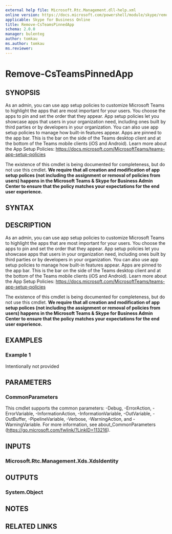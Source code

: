 ```yaml
---
external help file: Microsoft.Rtc.Management.dll-help.xml
online version: https://docs.microsoft.com/powershell/module/skype/remove-csteamspinnedapp
applicable: Skype for Business Online
title: Remove-CsTeamsPinnedApp
schema: 2.0.0
manager: bulenteg
author: tomkau
ms.author: tomkau
ms.reviewer:
---
```


# Remove-CsTeamsPinnedApp

## SYNOPSIS

As an admin, you can use app setup policies to customize Microsoft Teams to highlight the apps that are most important for your users. You choose the apps to pin and set the order that they appear. App setup policies let you showcase apps that users in your organization need, including ones built by third parties or by developers in your organization. You can also use app setup policies to manage how built-in features appear.
Apps are pinned to the app bar. This is the bar on the side of the Teams desktop client and at the bottom of the Teams mobile clients (iOS and Android).  Learn more about the App Setup Policies: https://docs.microsoft.com/MicrosoftTeams/teams-app-setup-policies

The existence of this cmdlet is being documented for completeness, but do not use this cmdlet.  **We require that all creation and modification of app setup polices (not including the assignment or removal of policies from users) happens in the Microsoft Teams & Skype for Business Admin Center to ensure that the policy matches your expectations for the end user experience.**


## SYNTAX

## DESCRIPTION

As an admin, you can use app setup policies to customize Microsoft Teams to highlight the apps that are most important for your users. You choose the apps to pin and set the order that they appear. App setup policies let you showcase apps that users in your organization need, including ones built by third parties or by developers in your organization. You can also use app setup policies to manage how built-in features appear.
Apps are pinned to the app bar. This is the bar on the side of the Teams desktop client and at the bottom of the Teams mobile clients (iOS and Android).  Learn more about the App Setup Policies: https://docs.microsoft.com/MicrosoftTeams/teams-app-setup-policies

The existence of this cmdlet is being documented for completeness, but do not use this cmdlet.  **We require that all creation and modification of app setup polices (not including the assignment or removal of policies from users) happens in the Microsoft Teams & Skype for Business Admin Center to ensure that the policy matches your expectations for the end user experience.**

## EXAMPLES

### Example 1
Intentionally not provided

## PARAMETERS

### CommonParameters
This cmdlet supports the common parameters: -Debug, -ErrorAction, -ErrorVariable, -InformationAction, -InformationVariable, -OutVariable, -OutBuffer, -PipelineVariable, -Verbose, -WarningAction, and -WarningVariable.
For more information, see about_CommonParameters (https://go.microsoft.com/fwlink/?LinkID=113216).

## INPUTS

### Microsoft.Rtc.Management.Xds.XdsIdentity


## OUTPUTS

### System.Object

## NOTES

## RELATED LINKS
